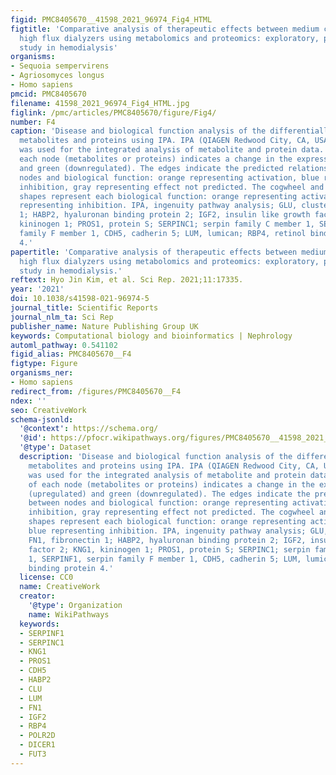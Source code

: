 ```yaml
---
figid: PMC8405670__41598_2021_96974_Fig4_HTML
figtitle: 'Comparative analysis of therapeutic effects between medium cut-off and
  high flux dialyzers using metabolomics and proteomics: exploratory, prospective
  study in hemodialysis'
organisms:
- Sequoia sempervirens
- Agriosomyces longus
- Homo sapiens
pmcid: PMC8405670
filename: 41598_2021_96974_Fig4_HTML.jpg
figlink: /pmc/articles/PMC8405670/figure/Fig4/
number: F4
caption: 'Disease and biological function analysis of the differentially expressed
  metabolites and proteins using IPA. IPA (QIAGEN Redwood City, CA, USA, http://www.qiagen.com/ingenuity)
  was used for the integrated analysis of metabolite and protein data. The color of
  each node (metabolites or proteins) indicates a change in the expression: red (upregulated)
  and green (downregulated). The edges indicate the predicted relationship between
  nodes and biological function: orange representing activation, blue representing
  inhibition, gray representing effect not predicted. The cogwheel and blue cross
  shapes represent each biological function: orange representing activation, and blue
  representing inhibition. IPA, ingenuity pathway analysis; GLU, clusterin; FN1, fibronectin
  1; HABP2, hyaluronan binding protein 2; IGF2, insulin like growth factor 2; KNG1,
  kininogen 1; PROS1, protein S; SERPINC1; serpin family C member 1, SERPINF1, serpin
  family F member 1, CDH5, cadherin 5; LUM, lumican; RBP4, retinol binding protein
  4.'
papertitle: 'Comparative analysis of therapeutic effects between medium cut-off and
  high flux dialyzers using metabolomics and proteomics: exploratory, prospective
  study in hemodialysis.'
reftext: Hyo Jin Kim, et al. Sci Rep. 2021;11:17335.
year: '2021'
doi: 10.1038/s41598-021-96974-5
journal_title: Scientific Reports
journal_nlm_ta: Sci Rep
publisher_name: Nature Publishing Group UK
keywords: Computational biology and bioinformatics | Nephrology
automl_pathway: 0.541102
figid_alias: PMC8405670__F4
figtype: Figure
organisms_ner:
- Homo sapiens
redirect_from: /figures/PMC8405670__F4
ndex: ''
seo: CreativeWork
schema-jsonld:
  '@context': https://schema.org/
  '@id': https://pfocr.wikipathways.org/figures/PMC8405670__41598_2021_96974_Fig4_HTML.html
  '@type': Dataset
  description: 'Disease and biological function analysis of the differentially expressed
    metabolites and proteins using IPA. IPA (QIAGEN Redwood City, CA, USA, http://www.qiagen.com/ingenuity)
    was used for the integrated analysis of metabolite and protein data. The color
    of each node (metabolites or proteins) indicates a change in the expression: red
    (upregulated) and green (downregulated). The edges indicate the predicted relationship
    between nodes and biological function: orange representing activation, blue representing
    inhibition, gray representing effect not predicted. The cogwheel and blue cross
    shapes represent each biological function: orange representing activation, and
    blue representing inhibition. IPA, ingenuity pathway analysis; GLU, clusterin;
    FN1, fibronectin 1; HABP2, hyaluronan binding protein 2; IGF2, insulin like growth
    factor 2; KNG1, kininogen 1; PROS1, protein S; SERPINC1; serpin family C member
    1, SERPINF1, serpin family F member 1, CDH5, cadherin 5; LUM, lumican; RBP4, retinol
    binding protein 4.'
  license: CC0
  name: CreativeWork
  creator:
    '@type': Organization
    name: WikiPathways
  keywords:
  - SERPINF1
  - SERPINC1
  - KNG1
  - PROS1
  - CDH5
  - HABP2
  - CLU
  - LUM
  - FN1
  - IGF2
  - RBP4
  - POLR2D
  - DICER1
  - FUT3
---
```

